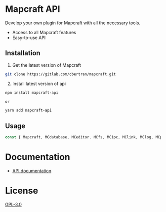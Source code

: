 # Mapcraft API

Develop your own plugin for Mapcraft with all the necessary tools.

- Access to all Mapcraft features
- Easy-to-use API

## Installation
1. Get the latest version of Mapcraft
```bash
git clone https://gitlab.com/cbertran/mapcraft.git
```

2. Install latest version of api
```bash
npm install mapcraft-api

or

yarn add mapcraft-api
```

## Usage

```js
const { Mapcraft, MCdatabase, MCeditor, MCfs, MCipc, MClink, MClog, MCplugin, MCshell, MCtemplate, MCutilities, MCwindow, MCworkInProgress } = require('mapcraft-api');
```
# Documentation

- [API documentation](https://documentation.mapcraft.app)

# License

[GPL-3.0](./LICENSE)
